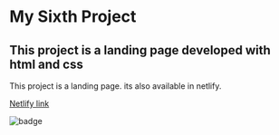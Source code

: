 # My Sixth Project

## This project is a landing page developed with html and css

This project is a landing page.
its also available in netlify.

[Netlify link](https://app.netlify.com/sites/project6-live-class/overview)

![badge](https://img.shields.io/badge/Live--Class-Project6-yellow)